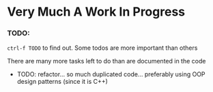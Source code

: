 # Very Much A Work In Progress

### TODO:
`ctrl-f TODO` to find out. Some todos are more important than others 

There are many more tasks left to do than are documented in the code

* TODO: refactor... so much duplicated code... preferably using OOP design patterns (since it is C++)